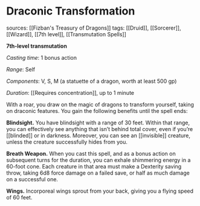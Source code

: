# Draconic Transformation
sources: [[Fizban's Treasury of Dragons]]
tags: [[Druid]], [[Sorcerer]], [[Wizard]], [[7th level]], [[Transmutation Spells]]

**7th-level transmutation**

*Casting time*: 1 bonus action

*Range*: Self

*Components*: V, S, M (a statuette of a dragon, worth at least 500 gp)  

*Duration*: [[Requires concentration]], up to 1 minute

With a roar, you draw on the magic of dragons to transform yourself, taking on draconic features. You gain the following benefits until the spell ends:

**Blindsight.** You have blindsight with a range of 30 feet. Within that range, you can effectively see anything that isn’t behind total cover, even if you’re [[blinded]] or in darkness. Moreover, you can see an [[invisible]] creature, unless the creature successfully hides from you.

**Breath Weapon.** When you cast this spell, and as a bonus action on subsequent turns for the duration, you can exhale shimmering energy in a 60-foot cone. Each creature in that area must make a Dexterity saving throw, taking 6d8 force damage on a failed save, or half as much damage on a successful one.

**Wings.** Incorporeal wings sprout from your back, giving you a flying speed of 60 feet.
